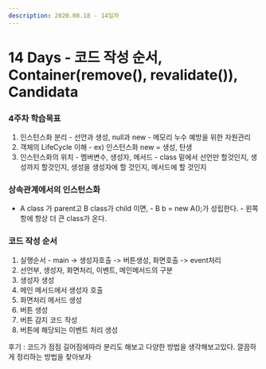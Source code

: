 ```yaml
---
description: 2020.08.18 - 14일차
---
```


# 14 Days - 코드 작성 순서, Container\(remove\(\),  revalidate\(\)\), Candidata

### 4주차 학습목표

1. 인스턴스화 분리 - 선언과 생성, null과 new - 메모리 누수 예방을 위한 자원관리
2. 객체의 LifeCycle 이해 - ex\) 인스턴스화 new = 생성, 탄생
3. 인스턴스화의 위치 - 멤버변수, 생성자, 메서드 - class 밑에서 선언만 할것인지, 생성까지 할것인지,  생성을 생성자에 할 것인지, 메서드에 할 것인지

### 상속관계에서의 인스턴스화

* A class 가 parent고 B class가 child 이면, - B b = new A\(\);가 성립한다. - 왼쪽 항에 항상 더 큰 class가 온다.

### 코드 작성 순서

1. 실행순서 - main -&gt; 생성자호출 -&gt; 버튼생성, 화면호출 -&gt; event처리
2. 선언부, 생성자, 화면처리, 이벤트, 메인메서드의 구분
3. 생성자 생성
4. 메인 메서드에서 생성자 호출
5. 화면처리 메서드 생성
6. 버튼 생성
7. 버튼 감지 코드 작성
8. 버튼에 해당되는 이벤트 처리 생성

후기 : 코드가 점점 길어짐에따라 분리도 해보고 다양한 방법을 생각해보고있다. 깔끔하게 정리하는 방법을 찾아보자

